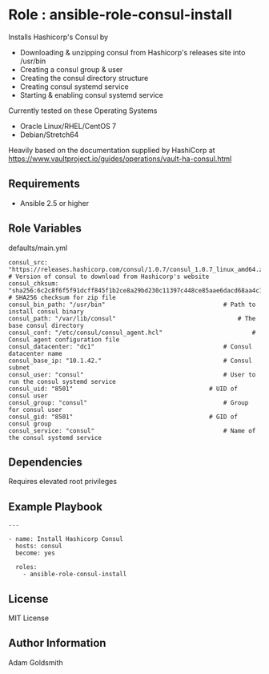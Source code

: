 Role : ansible-role-consul-install
==================================

Installs Hashicorp's Consul by
* Downloading & unzipping consul from Hashicorp's releases site into /usr/bin
* Creating a consul group & user
* Creating the consul directory structure
* Creating consul systemd service
* Starting & enabling consul systemd service

Currently tested on these Operating Systems
* Oracle Linux/RHEL/CentOS 7
* Debian/Stretch64

Heavily based on the documentation supplied by HashiCorp at <https://www.vaultproject.io/guides/operations/vault-ha-consul.html>

Requirements
------------

* Ansible 2.5 or higher

Role Variables
--------------

defaults/main.yml
```
consul_src: "https://releases.hashicorp.com/consul/1.0.7/consul_1.0.7_linux_amd64.zip"		# Version of consul to download from Hashicorp's website
consul_chksum: "sha256:6c2c8f6f5f91dcff845f1b2ce8a29bd230c11397c448ce85aae6dacd68aa4c14"	# SHA256 checksum for zip file
consul_bin_path: "/usr/bin"									# Path to install consul binary
consul_path: "/var/lib/consul"									# The base consul directory
consul_conf: "/etc/consul/consul_agent.hcl"							# Consul agent configuration file
consul_datacenter: "dc1"									# Consul datacenter name
consul_base_ip: "10.1.42."									# Consul subnet
consul_user: "consul"										# User to run the consul systemd service
consul_uid: "8501"										# UID of consul user
consul_group: "consul"										# Group for consul user
consul_gid: "8501"										# GID of consul group
consul_service: "consul"									# Name of the consul systemd service
```

Dependencies
------------

Requires elevated root privileges

Example Playbook
----------------

```
---

- name: Install Hashicorp Consul
  hosts: consul
  become: yes

  roles:
    - ansible-role-consul-install
```

License
-------

MIT License

Author Information
------------------

Adam Goldsmith

